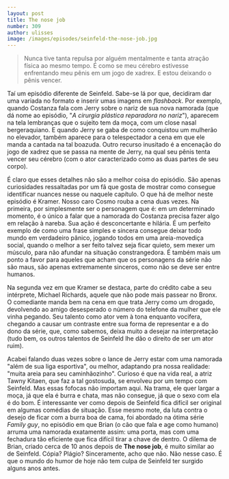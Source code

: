 ```yaml
---
layout: post
title: The nose job
number: 309
author: ulisses
image: /images/episodes/seinfeld-the-nose-job.jpg
---
```


> Nunca tive tanta repulsa por alguém mentalmente e tanta atração física ao mesmo tempo. É como se meu cérebro estivesse enfrentando meu pênis em um jogo de xadrex. E estou deixando o pênis vencer.

Taí um episódio diferente de Seinfeld. Sabe-se lá por que, decidiram dar uma variada no formato e inserir umas imagens em *flashback*. Por exemplo, quando Costanza fala com Jerry sobre o nariz de sua nova namorada (que dá nome ao episódio, "*A cirurgia plástica reparadora no nariz*"), aparecem na tela lembranças que o sujeito tem da moça, com um close nasal bergeraquiano. E quando Jerry se gaba de como conquistou um mulherão no elevador, também aparece para o telespectador a cena em que ele manda a cantada na tal boazuda. Outro recurso inusitado é a encenação do jogo de xadrez que se passa na mente de Jerry, na qual seu pênis tenta vencer seu cérebro (com o ator caracterizado como as duas partes de seu corpo).

É claro que esses detalhes não são a melhor coisa do episódio. São apenas curiosidades ressaltadas por um fã que gosta de mostrar como consegue identificar nuances nesse ou naquele capítulo. O que há de melhor neste episódio é Kramer. Nosso caro Cosmo rouba a cena duas vezes. Na primeira, por simplesmente ser o personagem que é: em um determinado momento, é o único a falar que a namorada do Costanza precisa fazer algo em relação à nareba. Sua ação é desconcertante e hilária. É um perfeito exemplo de como uma frase simples e sincera consegue deixar todo mundo em verdadeiro pânico, jogando todos em uma areia-movediça social, quando o melhor a ser feito talvez seja ficar quieto, sem mexer um músculo, para não afundar na situação constrangedora. É também mais um ponto a favor para aqueles que acham que os personagens da série não são maus, são apenas extremamente sinceros, como não se deve ser entre humanos.

Na segunda vez em que Kramer se destaca, parte do crédito cabe a seu intérprete, Michael Richards, aquele que não pode mais passear no Bronx. O comediante manda bem na cena em que trata Jerry como um drogado, devolvendo ao amigo desesperado o número do telefone da mulher que ele vinha pegando. Seu talento como ator vem à tona enquanto vocifera, chegando a causar um contraste entre sua forma de representar e a do dono da série, que, como sabemos, deixa muito a desejar na interpretação (tudo bem, os outros talentos de Seinfeld lhe dão o direito de ser um ator ruim).

Acabei falando duas vezes sobre o lance de Jerry estar com uma namorada "além de sua liga esportiva", ou melhor, adaptando pra nossa realidade: "muita areia para seu caminhãozinho". Curioso é que na vida real, a atriz Tawny Kitaen, que faz a tal gostosuda, se envolveu por um tempo com Seinfeld. Mas essas fofocas não importam aqui. Na trama, ele quer largar a moça, já que ela é burra e chata, mas não consegue, já que o sexo com ela é do bom. É interessante ver como depois de Seinfeld fica difícil ser original em algumas comédias de situação. Esse mesmo mote, da luta contra o desejo de ficar com a burra boa de cama, foi abordado na ótima série *Family guy*, no episódio em que Brian (o cão que fala e age como humano) arruma uma namorada exatamente assim: uma porta, mas com uma fechadura tão eficiente que fica difícil tirar a chave de dentro. O dilema de Brian, criado cerca de 10 anos depois de **The nose job**, é muito similar ao de Seinfeld. Cópia? Plágio? Sinceramente, acho que não. Não nesse caso. É que o mundo do humor de hoje não tem culpa de Seinfeld ter surgido alguns anos antes.